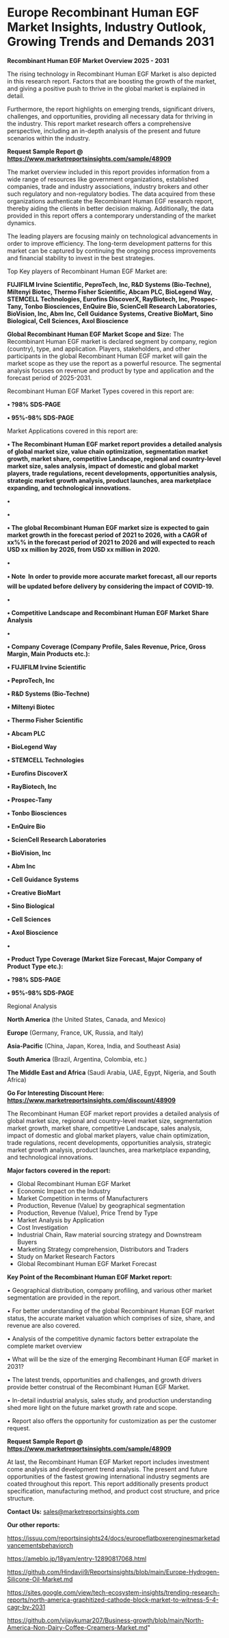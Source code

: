# Europe Recombinant Human EGF Market Insights, Industry Outlook, Growing Trends and Demands 2031

<Strong> Recombinant Human EGF Market Overview 2025 - 2031</strong>

The rising technology in Recombinant Human EGF Market is also depicted in this research report. Factors that are boosting the growth of the market, and giving a positive push to thrive in the global market is explained in detail.

Furthermore, the report highlights on emerging trends, significant drivers, challenges, and opportunities, providing all necessary data for thriving in the industry. This report market research offers a comprehensive perspective, including an in-depth analysis of the present and future scenarios within the industry.

<strong>Request Sample Report @ <a href=https://www.marketreportsinsights.com/sample/48909>https://www.marketreportsinsights.com/sample/48909</a></strong>

The market overview included in this report provides information from a wide range of resources like government organizations, established companies, trade and industry associations, industry brokers and other such regulatory and non-regulatory bodies. The data acquired from these organizations authenticate the Recombinant Human EGF research report, thereby aiding the clients in better decision making. Additionally, the data provided in this report offers a contemporary understanding of the market dynamics.

The leading players are focusing mainly on technological advancements in order to improve efficiency. The long-term development patterns for this market can be captured by continuing the ongoing process improvements and financial stability to invest in the best strategies.

Top Key players of Recombinant Human EGF Market are:

<strong>FUJIFILM Irvine Scientific, PeproTech, Inc, R&D Systems (Bio-Techne), Miltenyi Biotec, Thermo Fisher Scientific, Abcam PLC, BioLegend Way, STEMCELL Technologies, Eurofins DiscoverX, RayBiotech, Inc, Prospec-Tany, Tonbo Biosciences, EnQuire Bio, ScienCell Research Laboratories, BioVision, Inc, Abm Inc, Cell Guidance Systems, Creative BioMart, Sino Biological, Cell Sciences, Axol Bioscience</strong>

<strong><b>Global Recombinant Human EGF Market Scope and Size:</b></strong>
The Recombinant Human EGF market is declared segment by company, region (country), type, and application. Players, stakeholders, and other participants in the global Recombinant Human EGF market will gain the market scope as they use the report as a powerful resource. The segmental analysis focuses on revenue and product by type and application and the forecast period of 2025-2031.

Recombinant Human EGF Market Types covered in this report are:

<strong>•  ?98% SDS-PAGE

•  95%-98% SDS-PAGE</strong>

Market Applications covered in this report are:

<strong>•  The Recombinant Human EGF market report provides a detailed analysis of global market size, value chain optimization, segmentation market growth, market share, competitive Landscape, regional and country-level market size, sales analysis, impact of domestic and global market players, trade regulations, recent developments, opportunities analysis, strategic market growth analysis, product launches, area marketplace expanding, and technological innovations.

•  

•  

•  The global Recombinant Human EGF market size is expected to gain market growth in the forecast period of 2021 to 2026, with a CAGR of xx%% in the forecast period of 2021 to 2026 and will expected to reach USD xx million by 2026, from USD xx million in 2020.

•  

•  Note  In order to provide more accurate market forecast, all our reports will be updated before delivery by considering the impact of COVID-19.

•  

•  Competitive Landscape and Recombinant Human EGF Market Share Analysis

•  

•  Company Coverage (Company Profile, Sales Revenue, Price, Gross Margin, Main Products etc.): 

•  FUJIFILM Irvine Scientific

•  PeproTech, Inc

•  R&D Systems (Bio-Techne)

•  Miltenyi Biotec

•  Thermo Fisher Scientific

•  Abcam PLC

•  BioLegend Way

•  STEMCELL Technologies

•  Eurofins DiscoverX

•  RayBiotech, Inc

•  Prospec-Tany

•  Tonbo Biosciences

•  EnQuire Bio

•  ScienCell Research Laboratories

•  BioVision, Inc

•  Abm Inc

•  Cell Guidance Systems

•  Creative BioMart

•  Sino Biological

•  Cell Sciences

•  Axol Bioscience

•  

•  Product Type Coverage (Market Size  Forecast, Major Company of Product Type etc.):

•  ?98% SDS-PAGE

•  95%-98% SDS-PAGE</strong> 

Regional Analysis

<strong>North America</strong> (the United States, Canada, and Mexico)

<strong>Europe</strong> (Germany, France, UK, Russia, and Italy)

<strong>Asia-Pacific</strong> (China, Japan, Korea, India, and Southeast Asia)

<strong>South America</strong> (Brazil, Argentina, Colombia, etc.)

<strong>The Middle East and Africa</strong> (Saudi Arabia, UAE, Egypt, Nigeria, and South Africa)

<strong>Go For Interesting Discount Here: <a href=https://www.marketreportsinsights.com/discount/48909>https://www.marketreportsinsights.com/discount/48909</a></strong>

The Recombinant Human EGF market report provides a detailed analysis of global market size, regional and country-level market size, segmentation market growth, market share, competitive Landscape, sales analysis, impact of domestic and global market players, value chain optimization, trade regulations, recent developments, opportunities analysis, strategic market growth analysis, product launches, area marketplace expanding, and technological innovations.

<strong><b>Major factors covered in the report:</b></strong>
<ul>
  <li>Global Recombinant Human EGF Market </li>
  <li>Economic Impact on the Industry</li>
  <li>Market Competition in terms of Manufacturers</li>
  <li>Production, Revenue (Value) by geographical segmentation</li>
  <li>Production, Revenue (Value), Price Trend by Type</li>
  <li>Market Analysis by Application</li>
  <li>Cost Investigation</li>
  <li>Industrial Chain, Raw material sourcing strategy and Downstream Buyers</li>
  <li>Marketing Strategy comprehension, Distributors and Traders</li>
  <li>Study on Market Research Factors</li>
  <li>Global Recombinant Human EGF Market Forecast</li>
</ul>

<strong><b>Key Point of the Recombinant Human EGF Market report:</b></strong>

• Geographical distribution, company profiling, and various other market segmentation are provided in the report.

• For better understanding of the global Recombinant Human EGF market status, the accurate market valuation which comprises of size, share, and revenue are also covered.

• Analysis of the competitive dynamic factors better extrapolate the complete market overview

• What will be the size of the emerging Recombinant Human EGF market in 2031?

• The latest trends, opportunities and challenges, and growth drivers provide better construal of the Recombinant Human EGF Market.

• In-detail industrial analysis, sales study, and production understanding shed more light on the future market growth rate and scope.

• Report also offers the opportunity for customization as per the customer request.

<strong>Request Sample Report @ <a href=https://www.marketreportsinsights.com/sample/48909>https://www.marketreportsinsights.com/sample/48909</a></strong>

At last, the Recombinant Human EGF Market report includes investment come analysis and development trend analysis. The present and future opportunities of the fastest growing international industry segments are coated throughout this report. This report additionally presents product specification, manufacturing method, and product cost structure, and price structure.

<strong>Contact Us:</strong>
sales@marketreportsinsights.com

<strong>Our other reports:</strong>

<a href=https://issuu.com/reportsinsights24/docs/europeflatboxerenginesmarketadvancementsbehaviorch>https://issuu.com/reportsinsights24/docs/europeflatboxerenginesmarketadvancementsbehaviorch</a>

<a href=https://ameblo.jp/18yam/entry-12890817068.html>https://ameblo.jp/18yam/entry-12890817068.html</a>

<a href=https://github.com/Hindavii9/Reportsinsights/blob/main/Europe-Hydrogen-Silicone-Oil-Market.md>https://github.com/Hindavii9/Reportsinsights/blob/main/Europe-Hydrogen-Silicone-Oil-Market.md</a>

<a href=https://sites.google.com/view/tech-ecosystem-insights/trending-research-reports/north-america-graphitized-cathode-block-market-to-witness-5-4-cagr-by-2031>https://sites.google.com/view/tech-ecosystem-insights/trending-research-reports/north-america-graphitized-cathode-block-market-to-witness-5-4-cagr-by-2031</a>

<a href=https://github.com/vijaykumar207/Business-growth/blob/main/North-America-Non-Dairy-Coffee-Creamers-Market.md>https://github.com/vijaykumar207/Business-growth/blob/main/North-America-Non-Dairy-Coffee-Creamers-Market.md</a>"
